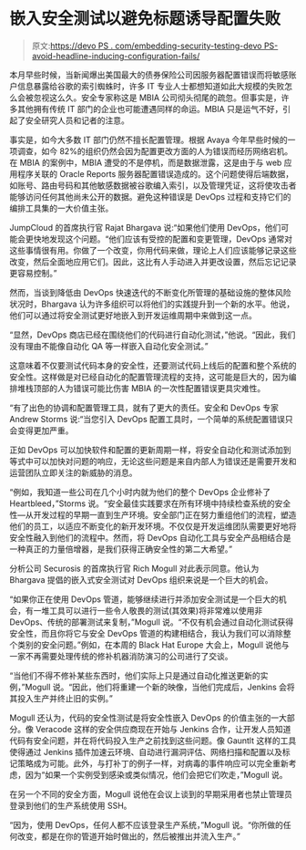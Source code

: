 # 嵌入安全测试以避免标题诱导配置失败

> 原文:[https://devo PS . com/embedding-security-testing-devo PS-avoid-headline-inducing-configuration-fails/](https://devops.com/embedding-security-testing-devops-avoid-headline-inducing-configuration-fails/)

本月早些时候，当新闻爆出美国最大的债券保险公司因服务器配置错误而将敏感账户信息暴露给谷歌的索引蜘蛛时，许多 IT 专业人士都想知道如此大规模的失败怎么会被忽视这么久。安全专家称这是 MBIA 公司彻头彻尾的疏忽。但事实是，许多其他拥有传统 IT 部门的企业也可能遭遇同样的命运。MBIA 只是运气不好，引起了安全研究人员和记者的注意。

事实是，如今大多数 IT 部门仍然不擅长配置管理。根据 Avaya 今年早些时候的一项调查，如今 82%的组织仍然会因为配置更改方面的人为错误而经历网络宕机。在 MBIA 的案例中，MBIA 遭受的不是停机，而是数据泄露，这是由于与 web 应用程序关联的 Oracle Reports 服务器配置错误造成的。这个问题使得后端数据，如账号、路由号码和其他敏感数据被谷歌编入索引，以及管理凭证，这将使攻击者能够访问任何其他尚未公开的数据。避免这种错误是 DevOps 过程和支持它们的编排工具集的一大价值主张。

JumpCloud 的首席执行官 Rajat Bhargava 说:“如果他们使用 DevOps，他们可能会更快地发现这个问题。“他们应该有受控的配置和变更管理，DevOps 通常对这些事情很有用。你做了一个改变，你用代码来做，理论上人们应该能够记录这些改变，然后全面地应用它们。因此，这比有人手动进入并更改设置，然后忘记记录更容易控制。”

然而，当谈到降低由 DevOps 快速迭代的不断变化所管理的基础设施的整体风险状况时，Bhargava 认为许多组织可以将他们的实践提升到一个新的水平。他说，他们可以通过将安全测试更好地嵌入到开发运维周期中来做到这一点。

“显然，DevOps 商店已经在围绕他们的代码进行自动化测试，”他说。“因此，我们没有理由不能像自动化 QA 等一样嵌入自动化安全测试。”

这意味着不仅要测试代码本身的安全性，还要测试代码上线后的配置和整个系统的安全性。这样做是对已经自动化的配置管理流程的支持，这可能是巨大的，因为编排堆栈顶部的人为错误可能比伤害 MBIA 的一次性配置错误更具灾难性。

“有了出色的协调和配置管理工具，就有了更大的责任。安全和 DevOps 专家 Andrew Storms 说:“当您引入 DevOps 配置工具时，一个简单的系统配置错误只会变得更加严重。

正如 DevOps 可以加快软件和配置的更新周期一样，将安全自动化和测试添加到等式中可以加快对问题的响应，无论这些问题是来自内部人为错误还是需要开发和运营团队立即关注的新威胁的消息。

“例如，我知道一些公司在几个小时内就为他们的整个 DevOps 企业修补了 Heartbleed，”Storms 说。“安全最佳实践要求在所有环境中持续检查系统的安全性—从开发过程的早期一直到生产环境。安全部门正在努力重组他们的流程，塑造他们的员工，以适应不断变化的新开发环境。不仅仅是开发运维团队需要更好地将安全性融入到他们的流程中。然而，将 DevOps 自动化工具与安全产品相结合是一种真正的力量倍增器，是我们获得正确安全性的第二大希望。”

分析公司 Securosis 的首席执行官 Rich Mogull 对此表示同意。他认为 Bhargava 提倡的嵌入式安全测试对 DevOps 组织来说是一个巨大的机会。

“如果你正在使用 DevOps 管道，能够继续进行并添加安全测试是一个巨大的机会，有一堆工具可以进行一些令人敬畏的测试(其效果)将非常难以使用非 DevOps、传统的部署测试来复制，”Mogull 说。“不仅有机会通过自动化测试获得安全性，而且你将它与安全 DevOps 管道的构建相结合，我认为我们可以消除整个类别的安全问题。”例如，在本周的 Black Hat Europe 大会上，Mogull 说他与一家不再需要处理传统的修补机器消防演习的公司进行了交谈。

“当他们不得不修补某些东西时，他们实际上只是通过自动化推送更新的实例，”Mogull 说。“因此，他们将重建一个新的映像，当他们完成后，Jenkins 会将其投入生产并终止旧的实例。”

Mogull 还认为，代码的安全性测试是将安全性嵌入 DevOps 的价值主张的一大部分。像 Veracode 这样的安全供应商现在开始与 Jenkins 合作，让开发人员知道代码有安全问题，并在将代码投入生产之前找到这些问题。像 Gauntlt 这样的工具使得通过 Jenkins 插件加速云环境、自动进行漏洞评估、网络扫描和配置以及标记策略成为可能。此外，与打补丁的例子一样，对病毒的事件响应可以完全重新考虑，因为“如果一个实例受到感染或类似情况，他们会把它们吹走，”Mogull 说。

在另一个不同的安全方面，Mogull 说他在会议上谈到的早期采用者也禁止管理员登录到他们的生产系统使用 SSH。

“因为，使用 DevOps，任何人都不应该登录生产系统，”Mogull 说。“你所做的任何改变，都是在你的管道开始时做出的，然后被推出并流入生产。”